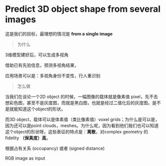 # Predict 3D object shape from several images

这是我们的目标，最理想的情况是 **from a single image**



> 为什么

3维模型建好后，可以生成多视角

借助已有先验信息，预测多视角结果，

应用场景可以是：多视角身份不变性，行人重识别



> 怎么做

当我们在谈论一个2D object 的时候，一幅图像的载体就是像素值 pixel，先不去想彩色图，甚至不是灰度图，而就是黑白图，也就是经过二值化后的灰度图。是不是就能知道这个object的形状。

而3D object，载体可以是体素值（类比像素值）voxel grids；为什么是可以是，因为还可以是point clouds，meshes。为什么呢，因为看到他们我们也可以知道这个object的形状呀。这些表征的特点是：**离散**，对complex geometry 的 fidelity **（保真度）高**。

根据占有关系 (occupancy) 或者 (signed distance)

RGB image as input

